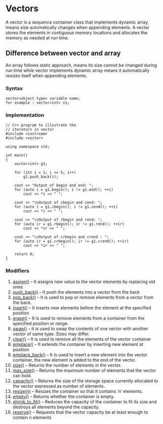 ﻿# Vectors

A vector is a sequence container class that implements dynamic array, means size automatically changes when appending elements. A vector stores the elements in contiguous memory locations and allocates the memory as needed at run time.

## Difference between vector and array

An array follows static approach, means its size cannot be changed during run time while vector implements dynamic array means it automatically resizes itself when appending elements.

### Syntax

    vector<object type> variable name;
    for example : vector<int> v1;
### Implementation

    // C++ program to illustrate the
	// iterators in vector
	#include <iostream>
	#include <vector>

	using namespace std;

	int main()
	{
		vector<int> g1;

		for (int i = 1; i <= 5; i++)
			g1.push_back(i);

		cout << "Output of begin and end: ";
		for (auto i = g1.begin(); i != g1.end(); ++i)
			cout << *i << " ";

		cout << "\nOutput of cbegin and cend: ";
		for (auto i = g1.cbegin(); i != g1.cend(); ++i)
			cout << *i << " ";

		cout << "\nOutput of rbegin and rend: ";
		for (auto ir = g1.rbegin(); ir != g1.rend(); ++ir)
			cout << *ir << " ";

		cout << "\nOutput of crbegin and crend : ";
		for (auto ir = g1.crbegin(); ir != g1.crend(); ++ir)
			cout << *ir << " ";

		return 0;
	}

### Modifiers
1.  [assign()](https://www.geeksforgeeks.org/vector-assign-in-c-stl/) – It assigns new value to the vector elements by replacing old ones
2.  [push_back()](https://www.geeksforgeeks.org/vectorpush_back-vectorpop_back-c-stl/)  – It push the elements into a vector from the back
3.  [pop_back()](https://www.geeksforgeeks.org/vectorpush_back-vectorpop_back-c-stl/)  – It is used to pop or remove elements from a vector from the back.
4.  [insert()](https://www.geeksforgeeks.org/vector-insert-function-in-c-stl/)  – It inserts new elements before the element at the specified position
5.  [erase()](https://www.geeksforgeeks.org/vectorclear-vectorerase-c-stl/)  – It is used to remove elements from a container from the specified position or range.
6.  [swap()](https://www.geeksforgeeks.org/vectorat-vectorswap-c-stl/)  – It is used to swap the contents of one vector with another vector of same type. Sizes may differ.
7.  [clear()](https://www.geeksforgeeks.org/vectorclear-vectorerase-c-stl/)  – It is used to remove all the elements of the vector container
8.  [emplace()](https://www.geeksforgeeks.org/vector-emplace-function-in-c-stl/)  – It extends the container by inserting new element at position
9.  [emplace_back()](https://www.geeksforgeeks.org/vectoremplace_back-c-stl/)  – It is used to insert a new element into the vector container, the new element is added to the end of the vector.
10.   [size()](https://www.geeksforgeeks.org/vectorempty-vectorsize-c-stl/)  – Returns the number of elements in the vector.
2.  [max_size()](https://www.geeksforgeeks.org/vector-max_size-function-in-c-stl/)  – Returns the maximum number of elements that the vector can hold.
3.  [capacity()](https://www.geeksforgeeks.org/vector-capacity-function-in-c-stl/)  – Returns the size of the storage space currently allocated to the vector expressed as number of elements.
4.  [resize(n)](https://www.geeksforgeeks.org/vector-resize-c-stl/)  – Resizes the container so that it contains ‘n’ elements.
5.  [empty()](https://www.geeksforgeeks.org/vectorempty-vectorsize-c-stl/)  – Returns whether the container is empty.
6.  [shrink_to_fit()](https://www.geeksforgeeks.org/vector-shrink_to_fit-function-in-c-stl/)  – Reduces the capacity of the container to fit its size and destroys all elements beyond the capacity.
7.  [reserve()](https://www.geeksforgeeks.org/using-stdvectorreserve-whenever-possible/) – Requests that the vector capacity be at least enough to contain n elements 


